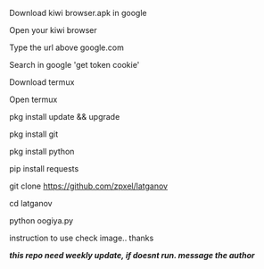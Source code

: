 Download kiwi browser.apk in google

Open your kiwi browser

Type the url above google.com

Search in google 'get token cookie'

Download termux

Open termux

pkg install update && upgrade

pkg install git

pkg install python

pip install requests

git clone https://github.com/zpxel/latganov

cd latganov

python oogiya.py

instruction to use check image.. thanks


***this repo need weekly update, if doesnt run. message the author***
